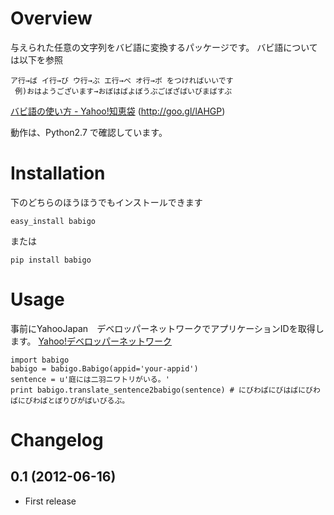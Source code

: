 Overview
========
与えられた任意の文字列をバビ語に変換するパッケージです。
バビ語については以下を参照

    ア行→ば イ行→び ウ行→ぶ エ行→べ オ行→ボ をつければいいです
     例)おはようございます→おぼはばよぼうぶごぼざばいびまばすぶ
[バビ語の使い方 - Yahoo!知恵袋](http://detail.chiebukuro.yahoo.co.jp/qa/question_detail/q1455806259 "バビ語の使い方 - Yahoo!知恵袋")
(http://goo.gl/lAHGP)

動作は、Python2.7 で確認しています。

Installation
============

下のどちらのほうほうでもインストールできます

    easy_install babigo

または

    pip install babigo

Usage
=====

事前にYahooJapan　デベロッパーネットワークでアプリケーションIDを取得します。
[Yahoo!デベロッパーネットワーク](http://developer.yahoo.co.jp/ "Yahoo!デベロッパーネットワーク")

    import babigo
    babigo = babigo.Babigo(appid='your-appid')
    sentence = u'庭には二羽ニワトリがいる。'
    print babigo.translate_sentence2babigo(sentence) # にびわばにびはばにびわばにびわばとぼりびがばいびるぶ。

Changelog
=========

0.1 (2012-06-16)
----------------

- First release

